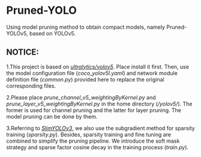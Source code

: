 # Pruned-YOLO
Using model pruning method to obtain compact models, namely Pruned-YOLOv5, based on YOLOv5.

## NOTICE:

1.This project is based on *[ultralytics/yolov5](https://github.com/ultralytics/yolov5)*. Place install it first. Then, use the model configuration file (*coco_yolov5l.yaml*) and network module definition file (*common.py*) provided here to replace the original corresponding files.

2.Please place *prune_channel_v5_weightingByKernel.py* and *prune_layer_v5_weightingByKernel.py* in the home directory (*/yolov5/*). The former is used for channel pruning and the latter for layer pruning. The model pruning can be done by them.

3.Referring to *[SlimYOLOv3](https://github.com/PengyiZhang/SlimYOLOv3)*, we also use the subgradient method for sparsity training (*sparsity.py*). Besides, sparsity training and fine tuning are combined to simplify the pruning pipeline. We introduce the soft mask strategy and sparse factor cosine decay in the training process (*train.py*).
